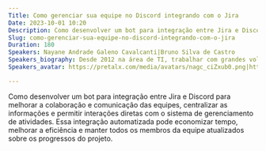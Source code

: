```yaml
---
Title: Como gerenciar sua equipe no Discord integrando com o Jira
Date: 2023-10-01 10:20
Description: Como desenvolver um bot para integração entre Jira e Discord para melhorar a comunicação das equipes, centralizar as informações e permitir interações diretas dos sistemas.
Slug: como-gerenciar-sua-equipe-no-discord-integrando-com-o-jira
Duration: 180
Speakers: Nayane Andrade Galeno Cavalcanti|Bruno Silva de Castro
Speakers_biography: Desde 2012 na área de TI, trabalhar com grandes volumes de informações sempre me assustou e fascinou, python vem revolucionando esse sentimento e me encantando a cada nova descoberta.|Conheci o Python em 2018, foi paixão a primeira vista. Oriundo da robótica, já trabalhei com análise de dados, processamento de imagens, machine learning, e agora o foco é em sistemas para web.
Speakers_avatar: https://pretalx.com/media/avatars/nagc_ciZxub0.png|https://pretalx.com/media/avatars/eu2_o9canXm.jpg

---
```


Como desenvolver um bot para integração entre Jira e Discord para melhorar a colaboração e comunicação das equipes, centralizar as informações e permitir interações diretas com o sistema de gerenciamento de atividades. Essa integração automatizada pode economizar tempo, melhorar a eficiência e manter todos os membros da equipe atualizados sobre os progressos do projeto.
